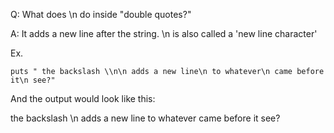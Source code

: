 Q: What does \n do inside "double quotes?"

A: It adds a new line after the string. \n is also called a 'new line character'

Ex.

    puts " the backslash \\n\n adds a new line\n to whatever\n came before it\n see?"

And the output would look like this:

 the backslash \n
 adds a new line
 to whatever
 came before it
 see?

